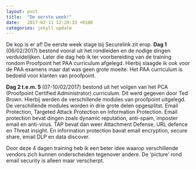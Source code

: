 ```yaml
---
layout: post
title:  "De eerste week!"
date:   2017-02-11 12:20:33 +0100
categories: jekyll update
---
```

De kop is er af! De eerste week stage bij Securelink zit erop. **Dag 1** (06/02/2017) bestond vooral uit het rondleiden en de nodige dingen verduidelijken. Later die dag heb ik ter voorbereiding van de training rondom Proofpoint het PAA curriculum afgelegd. Hierbij slaagde ik ook voor de PAA examens maar dat was geen grote moeite. Het PAA curriculum is bedoeld voor klanten van proofpoint.

**Dag 2 t.e.m. 5** (07-10/02/2017) bestond uit het volgen van het PCA (Proofpoint Certified Administrator)  curriculum. Dit werd gegeven door Ted Brown. Hierbij werden de verschillende modules van proofpoint uitgelegd. De verschillende modules worden in drie grote delen opgesplitst. Email Protection, Targeted Attack Protection en Information Protection. Email protection bevat dingen zoals dynamic reputation, anti-spam, imposter email en anti-virus. TAP bevat dan weer Attachment Defense, URL defence en Threat insight. En information protection bavat email encryption, secure share, email DLP en data discover. 

Door deze 4 dagen training heb ik een beter idee waarop verschillende vendors zich kunnen onderscheiden tegenover andere. De ‘picture’ rond email security is alleen maar verscherpt.